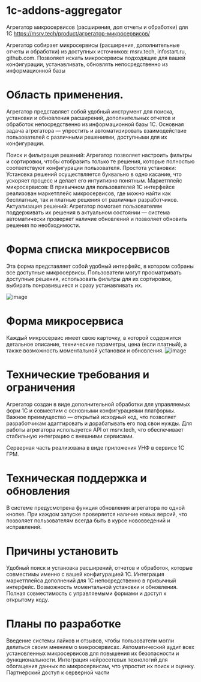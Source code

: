 # 1c-addons-aggregator
Агрегатор микросервисов (расширения, доп отчеты и обработки) для 1С https://msrv.tech/product/агрегатор-микросервисов/

Агрегатор собирает микросервисы (расширения, дополнительные отчеты и обработки) из доступных источников: msrv.tech, infostart.ru, github.com. Позволяет искать микросервисы подходящие для вашей конфигурации, устанавливать, обновлять непосредственно из информационной базы

# Область применения.
Агрегатор представляет собой удобный инструмент для поиска, установки и обновления расширений, дополнительных отчетов и обработок непосредственно из информационной базы 1С. Основная задача агрегатора — упростить и автоматизировать взаимодействие пользователей с различными решениями, доступными для их конфигурации.

Поиск и фильтрация решений: Агрегатор позволяет настроить фильтры и сортировки, чтобы отобразить только те решения, которые полностью соответствуют конфигурации пользователя.
Простота установки: Установка решений осуществляется буквально в одно касание, что ускоряет процесс и делает его интуитивно понятным.
Маркетплейс микросервисов: В привычном для пользователей 1С интерфейсе реализован маркетплейс микросервисов, где можно найти как бесплатные, так и платные решения от различных разработчиков.
Актуализация решений: Агрегатор помогает пользователям поддерживать их решения в актуальном состоянии — система автоматически проверяет наличие обновлений и позволяет обновить решения по необходимости.
# Форма списка микросервисов
Эта форма представляет собой удобный интерфейс, в котором собраны все доступные микросервисы. Пользователи могут просматривать доступные решения, использовать фильтры для их сортировки, выбирать понравившиеся и сразу устанавливать их.

![image](https://github.com/user-attachments/assets/22fcc166-3820-4924-a512-4a247f8fdb73)

# Форма микросервиса
Каждый микросервис имеет свою карточку, в которой содержится детальное описание, технические параметры, цена (если платный), а также возможность моментальной установки и обновления.
![image](https://github.com/user-attachments/assets/a5a79e1c-986a-4ff7-a46f-3b8590bde8cc)


# Технические требования и ограничения
Агрегатор создан в виде дополнительной обработки для управляемых форм 1С и совместим с основными конфигурациями платформы. Важное преимущество — открытый исходный код, что позволяет разработчикам адаптировать и дорабатывать его под свои нужды. Для работы агрегатора используется API от msrv.tech, что обеспечивает стабильную интеграцию с внешними сервисами.

Серверная часть реализована в виде приложения УНФ в сервисе 1С ГРМ. 

# Техническая поддержка и обновления
В системе предусмотрена функция обновления агрегатора по одной кнопке. При каждом запуске проверяется наличие новых версий, что позволяет пользователям всегда быть в курсе нововведений и исправлений.
# Причины установить
Удобный поиск и установка расширений, отчетов и обработок, которые совместимы именно с вашей конфигурацией 1С.
Интеграция маркетплейса дополнений для 1С непосредственно в привычный интерфейс.
Возможность моментальной установки и обновления.
Полная совместимость с управляемыми формами и доступ к открытому коду.
# Планы по разработке
Введение системы лайков и отзывов, чтобы пользователи могли делиться своим мнением о микросервисах.
Автоматический аудит всех установленных микросервисов для повышения их безопасности и функциональности.
Интеграция нейросетевых технологий для обогащения данных по микросервисам, что упростит их поиск и оценку.
Партнерский доступ к серверной части
